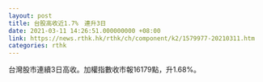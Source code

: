 ```yaml
---
layout: post
title: 台股高收近1.7%　連升3日
date: 2021-03-11 14:26:51.000000000 +08:00
link: https://news.rthk.hk/rthk/ch/component/k2/1579977-20210311.htm
categories: rthk
---
```


台灣股市連續3日高收。加權指數收市報16179點，升1.68%。
